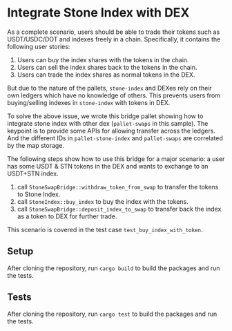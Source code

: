 # Integrate Stone Index with DEX

As a complete scenario, users should be able to trade their tokens such as USDT/USDC/DOT and indexes freely in a chain. Specifically, it contains the following user stories:
1. Users can buy the index shares with the tokens in the chain.
1. Users can sell the index shares back to the tokens in the chain.
1. Users can trade the index shares as normal tokens in the DEX.


But due to the nature of the pallets, `stone-index` and DEXes rely on their own ledgers which have no knowledge of others. This prevents users from buying/selling indexes in `stone-index` with tokens in DEX.

To solve the above issue, we wrote this bridge pallet showing how to integrate stone index with other dex (`pallet-swaps` in this sample). The keypoint is to provide some APIs for allowing transfer across the ledgers. And the different IDs in `pallet-stone-index` and `pallet-swaps` are correlated by the map storage. 

The following steps show how to use this bridge for a major scenario: a user has some USDT & STN tokens in the DEX and wants to exchange to an USDT+STN index.

1. call `StoneSwapBridge::withdraw_token_from_swap` to transfer the tokens to Stone Index.
1. call `StoneIndex::buy_index` to buy the index with the tokens.
1. call `StoneSwapBridge::deposit_index_to_swap` to transfer back the index as a token to DEX for further trade.

This scenario is covered in the test case `test_buy_index_with_token`.

## Setup

After cloning the repository, run `cargo build` to build the packages and run
the tests.

## Tests

After cloning the repository, run `cargo test` to build the packages and run
the tests.

[substrate]: https://github.com/paritytech/substrate
